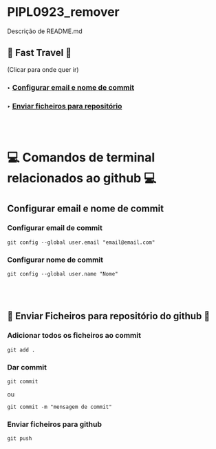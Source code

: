 # PIPL0923_remover

Descrição de README.md

## 🚀 Fast Travel 🚀

(Clicar para onde quer ir)

### ‣ [Configurar email e nome de commit](https://github.com/RicardoChambel/PIPL0923_remover?tab=readme-ov-file#configurar-email-e-nome-de-commit)

### ‣ [Enviar ficheiros para repositório](https://github.com/RicardoChambel/PIPL0923_remover?tab=readme-ov-file#enviar-ficheiros-para-reposit%C3%B3rio-do-github)

<br>
<br>

# 💻 Comandos de terminal relacionados ao github 💻

## Configurar email e nome de commit

### Configurar email de commit

```
git config --global user.email "email@email.com"
```

### Configurar nome de commit

```
git config --global user.name "Nome"
```

<br>
<br>

## 📂 Enviar Ficheiros para repositório do github 📂

### Adicionar todos os ficheiros ao commit

```
git add .
```

### Dar commit

```
git commit
```

ou

```
git commit -m "mensagem de commit"
```

### Enviar ficheiros para github

```
git push
```
